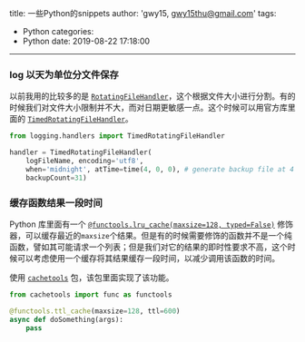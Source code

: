 title: 一些Python的snippets
author: 'gwy15, gwy15thu@gmail.com'
tags:
  - Python
categories:
  - Python
date: 2019-08-22 17:18:00
---
### log 以天为单位分文件保存

以前我用的比较多的是 [`RotatingFileHandler`](https://docs.python.org/3.7/library/logging.handlers.html#rotatingfilehandler)，这个根据文件大小进行分割。有的时候我们对文件大小限制并不大，而对日期更敏感一点。这个时候可以用官方库里面的 [`TimedRotatingFileHandler`](https://docs.python.org/3.7/library/logging.handlers.html#timedrotatingfilehandler)。

```Python
from logging.handlers import TimedRotatingFileHandler

handler = TimedRotatingFileHandler(
    logFileName, encoding='utf8',
    when='midnight', atTime=time(4, 0, 0), # generate backup file at 4 am
    backupCount=31)
```

### 缓存函数结果一段时间

Python 库里面有一个 [`@functools.lru_cache(maxsize=128, typed=False)`](https://docs.python.org/3.7/library/functools.html#functools.lru_cache) 修饰器，可以缓存最近的`maxsize`个结果。但是有的时候需要修饰的函数并不是一个纯函数，譬如其可能请求一个列表；但是我们对它的结果的即时性要求不高，这个时候可以考虑使用一个缓存将其结果缓存一段时间，以减少调用该函数的时间。

使用 [`cachetools`](https://cachetools.readthedocs.io/en/stable/) 包，该包里面实现了该功能。

```Python
from cachetools import func as functools

@functools.ttl_cache(maxsize=128, ttl=600)
async def doSomething(args):
    pass
```